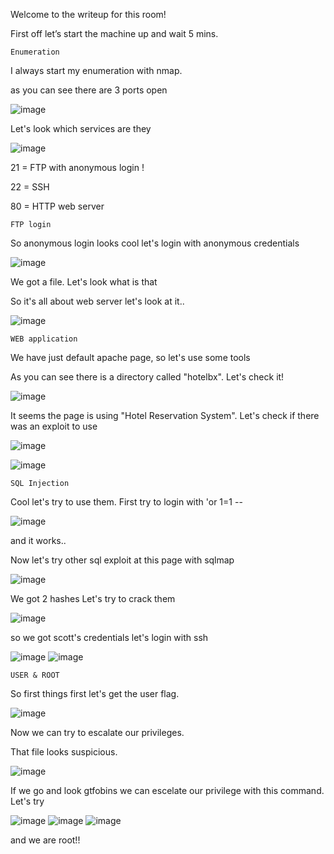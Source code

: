 Welcome to the writeup for this room!

First off let’s start the machine up and wait 5 mins.
	
	Enumeration

I always start my enumeration with nmap.

as you can see there are 3 ports open

![image](https://user-images.githubusercontent.com/73278123/156879493-1cc4106d-62df-4a1d-b40b-2b281c87fea8.png)

Let's look which services are they

![image](https://user-images.githubusercontent.com/73278123/156879515-61b1190d-082b-4922-8d0e-1af740cf332e.png)

21 = FTP with anonymous login !

22 = SSH

80 = HTTP web server

	FTP login

So anonymous login looks cool let's login with anonymous credentials

![image](https://user-images.githubusercontent.com/73278123/156879562-fda0e074-8c0f-4ca1-9883-0e8346103828.png)

We got a file. Let's look what is that

So it's all about web server let's look at it..

![image](https://user-images.githubusercontent.com/73278123/156879605-dca58440-3d94-40bd-b7bf-e01058bd67e4.png)


	WEB application

We have just default apache page, so let's use some tools

As you can see there is a directory called "hotelbx". Let's check it!

![image](https://user-images.githubusercontent.com/73278123/156879741-1579a1c6-d921-4fb6-8d76-5d2cda542fb3.png)

It seems the page is using "Hotel Reservation System". Let's check if there was an exploit to use

![image](https://user-images.githubusercontent.com/73278123/156879778-5d736f2d-abe1-481a-a223-efd9f6c0c879.png)

![image](https://user-images.githubusercontent.com/73278123/156879809-1ee5bf38-5c47-40ee-98df-a51b88fac9f8.png)

	SQL Injection

Cool let's try to use them. First try to login with 'or 1=1 --

![image](https://user-images.githubusercontent.com/73278123/156879874-285d0160-9e50-4d47-a46b-9a846331f0e2.png)

and it works..

Now let's try other sql exploit at this page with sqlmap

![image](https://user-images.githubusercontent.com/73278123/156879938-9572b202-0d87-4631-828f-75609f7ef1de.png)

We got 2 hashes Let's try to crack them

![image](https://user-images.githubusercontent.com/73278123/156880015-98fbb7d1-ed31-49d1-a77f-5d0c6d4ac68a.png)

so we got scott's credentials let's login with ssh

![image](https://user-images.githubusercontent.com/73278123/156880078-fa798983-520b-4577-a05b-f526a8a2545c.png)
![image](https://user-images.githubusercontent.com/73278123/156880118-19912c38-f938-40ad-860e-214fe01eccee.png)

	USER & ROOT

So first things first let's get the user flag.

![image](https://user-images.githubusercontent.com/73278123/156880159-a9c4e381-3921-44ef-94ea-362216468597.png)

Now we can try to escalate our privileges.

That file looks suspicious.

![image](https://user-images.githubusercontent.com/73278123/156880202-707c25fb-2d54-44db-9773-eaf5e1e5ce7a.png)

If we go and look gtfobins we can escelate our privilege with this command. Let's try

![image](https://user-images.githubusercontent.com/73278123/156880225-e5d183be-73bb-4622-82c8-97a750dc340d.png)
![image](https://user-images.githubusercontent.com/73278123/156880243-179905a1-89ca-433e-89ed-cfc42775da62.png)
![image](https://user-images.githubusercontent.com/73278123/156880261-b86c3cbc-5252-4b84-9af3-2962cf1b2c3b.png)

and we are root!!


